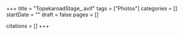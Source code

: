 +++
title = "TopekaroadStage_.avif"
tags = ["Photos"]
categories = []
startDate = ""
draft = false
pages = []

citations = []
+++
